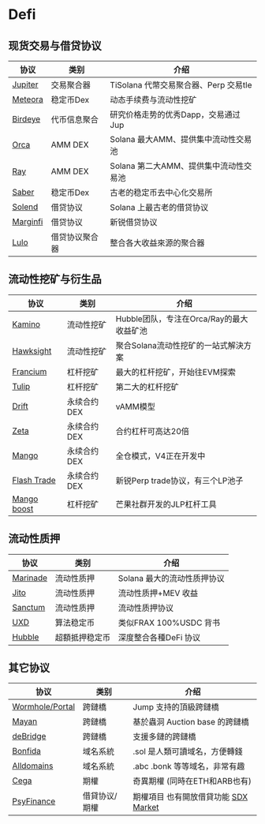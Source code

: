 # Defi

## 现货交易与借贷协议

|协议|类别|介绍|
| ----------- | ----------- |----------- |
|[Jupiter](https://jup.ag/)|交易聚合器|TiSolana 代幣交易聚合器、Perp 交易tle|
|[Meteora](https://www.meteora.ag/)|稳定币Dex|动态手续费与流动性挖矿|
|[Birdeye](https://birdeye.so/?chain=solana)|代币信息聚合|研究价格走势的优秀Dapp，交易通过Jup|
|[Orca](https://www.orca.so/)|AMM DEX|Solana 最大AMM、提供集中流动性交易池|
|[Ray](https://raydium.io/)|AMM DEX|Solana 第二大AMM、提供集中流动性交易池|
|[Saber](https://app.saber.so/swap)|稳定币Dex|古老的稳定币去中心化交易所|
|[Solend](https://solend.fi/)|借贷协议|Solana 上最古老的借贷协议|
|[Marginfi](https://www.mfi.gg/)|借贷协议|新锐借贷协议|
|[Lulo](https://flexlend.fi/)|借贷协议聚合器|整合各大收益來源的聚合器|

## 流动性挖矿与衍生品

|协议|类别|介绍|
| --- | --- | --- |
|[Kamino](https://kamino.finance/)|流动性挖矿|Hubble团队，专注在Orca/Ray的最大收益矿池|
|[Hawksight](https://www.hawksight.co/)|流动性挖矿|聚合Solana流动性挖矿的一站式解決方案|
|[Francium](https://francium.io/)|杠杆挖矿|最大的杠杆挖矿，开始往EVM探索|
|[Tulip](https://tulip.garden/#home)|杠杆挖矿|第二大的杠杆挖矿|
|[Drift](https://www.drift.trade/)|永续合约DEX|vAMM模型|
|[Zeta](https://www.zeta.markets/)|永续合约DEX|合约杠杆可高达20倍|
|[Mango](https://mango.markets/)|永续合约DEX|全仓模式，V4正在开发中|
|[Flash Trade](https://www.flash.trade/#)|永续合约DEX|新锐Perp trade协议，有三个LP池子|
|[Mango boost](https://boost.mango.markets/)|杠杆挖矿|芒果社群开发的JLP杠杆工具|

## 流动性质押

|协议|类别|介绍|
| --- | --- | --- |
|[Marinade](https://marinade.finance/)|流动性质押|Solana 最大的流动性质押协议|
|[Jito](https://www.jito.network/)|流动性质押|流动性质押+MEV 收益|
|[Sanctum](https://www.sanctum.so/)|流动性质押|流动性质押协议|
|[UXD](https://uxd.fi/)|算法稳定币|类似FRAX 100%USDC 背书|
|[Hubble](https://hubbleprotocol.io/)|超額抵押稳定币|深度整合各種DeFi 协议|

## 其它协议

|协议|类别|介绍|
| --- | --- | --- |
|[Wormhole/Portal](https://www.portalbridge.com/#/transfer)|跨鏈橋|Jump 支持的頂級跨鏈橋|
|[Mayan](https://mayan.finance/)|跨鏈橋|基於蟲洞 Auction base 的跨鏈橋|
|[deBridge](https://debridge.finance/)|跨鏈橋|支援多鏈的跨鏈橋|
|[Bonfida](https://bonfida.org/en)|域名系統|.sol 是人類可讀域名，方便轉錢|
|[Alldomains](https://alldomains.id/)|域名系統|.abc .bonk 等等域名，非常有趣|
|[Cega](https://app.cega.fi/)|期權|奇異期權 (同時在ETH和ARB也有)|
|[PsyFinance](https://app.psyfi.io/vaults)|借貸协议/期權|期權項目 也有開放借貸功能 [SDX Market](https://app.sdx.markets/trade)|